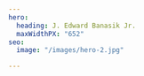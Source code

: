 ```yaml
---
hero:
  heading: J. Edward Banasik Jr.
  maxWidthPX: "652"
seo:
  image: "/images/hero-2.jpg"

---
```

